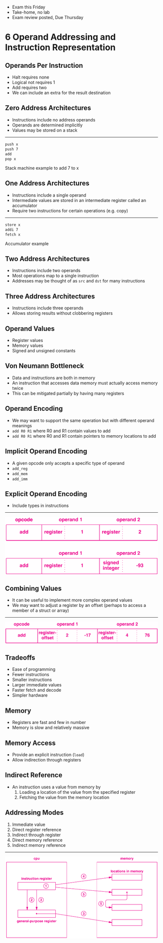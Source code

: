 - Exam this Friday
- Take-home, no lab
- Exam review posted, Due Thursday

6 Operand Addressing and Instruction Representation
===================================================

Operands Per Instruction
------------------------

- Halt requires none
- Logical not requires 1
- Add requires two
- We can include an extra for the result destination

Zero Address Architectures
--------------------------

- Instructions include no address operands
- Operands are determined implicitly
- Values may be stored on a stack

---

```
push x
push 7
add
pop x
```

Stack machine example to add 7 to x

One Address Architectures
-------------------------

- Instructions include a single operand
- Intermediate values are stored in an intermediate register called an accumulator
- Require two instructions for certain operations (e.g. copy)

---

```
store x
addi 7
fetch x
```

Accumulator example

Two Address Architectures
-------------------------

- Instructions include two operands
- Most operations map to a single instruction
- Addresses may be thought of as `src` and `dst` for many instructions

Three Address Architectures
---------------------------

- Instructions include three operands
- Allows storing results without clobbering registers

Operand Values
--------------

- Register values
- Memory values
- Signed and unsigned constants

Von Neumann Bottleneck
----------------------

- Data and instructions are both in memory
- An instruction that accesses data memory must actually access memory twice
- This can be mitigated partially by having many registers

Operand Encoding
----------------

- We may want to support the same operation but with different operand meanings
- `add R0 R1` where R0 and R1 contain values to add
- `add R0 R1` where R0 and R1 contain pointers to memory locations to add

Implicit Operand Encoding
-------------------------

- A given opcode only accepts a specific type of operand
- `add_reg`
- `add_mem`
- `add_imm`

Explicit Operand Encoding
-------------------------

- Include types in instructions

---

![Explicit encoding](media/6-4.png)

Combining Values
----------------

- It can be useful to implement more complex operand values
- We may want to adjust a register by an offset (perhaps to access a member of a struct or array)

---

![Register plus offset](media/6-5.png)

Tradeoffs
---------

- Ease of programming
- Fewer instructions
- Smaller instructions
- Larger immediate values
- Faster fetch and decode
- Simpler hardware

Memory
------

- Registers are fast and few in number
- Memory is slow and relatively massive

Memory Access
-------------

- Provide an explicit instruction (`load`)
- Allow indirection through registers

Indirect Reference
------------------

- An instruction uses a value from memory by
    1. Loading a location of the value from the specified register
    2. Fetching the value from the memory location

Addressing Modes
----------------

1. Immediate value
2. Direct register reference
3. Indirect through register
4. Direct memory reference
5. Indirect memory reference

---

![Addressing Modes](media/6-6.png)

